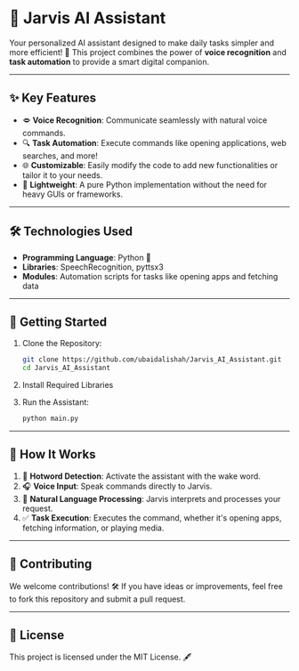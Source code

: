 # 🤖 **Jarvis AI Assistant**

Your personalized AI assistant designed to make daily tasks simpler and more efficient! 🚀 This project combines the power of **voice recognition** and **task automation** to provide a smart digital companion.

---

## ✨ **Key Features**

- 🗢️ **Voice Recognition**: Communicate seamlessly with natural voice commands.
- 🔍 **Task Automation**: Execute commands like opening applications, web searches, and more!
- 🌐 **Customizable**: Easily modify the code to add new functionalities or tailor it to your needs.
- 🌌 **Lightweight**: A pure Python implementation without the need for heavy GUIs or frameworks.

---

## 🛠️ **Technologies Used**

- **Programming Language**: Python 🐍
- **Libraries**: SpeechRecognition, pyttsx3
- **Modules**: Automation scripts for tasks like opening apps and fetching data

---

## 🚀 **Getting Started**

1. Clone the Repository:
   ```bash
   git clone https://github.com/ubaidalishah/Jarvis_AI_Assistant.git
   cd Jarvis_AI_Assistant
   ```

2. Install Required Libraries

3. Run the Assistant:
   ```bash
   python main.py
   ```

---

## 🌟 **How It Works**

1. 🚫 **Hotword Detection**: Activate the assistant with the wake word.
2. 🎧 **Voice Input**: Speak commands directly to Jarvis.
3. 🤖 **Natural Language Processing**: Jarvis interprets and processes your request.
4. ✅ **Task Execution**: Executes the command, whether it's opening apps, fetching information, or playing media.

---


## 📢 **Contributing**

We welcome contributions! 🛠️ If you have ideas or improvements, feel free to fork this repository and submit a pull request.

---

## 📜 **License**

This project is licensed under the MIT License. 🖋️


